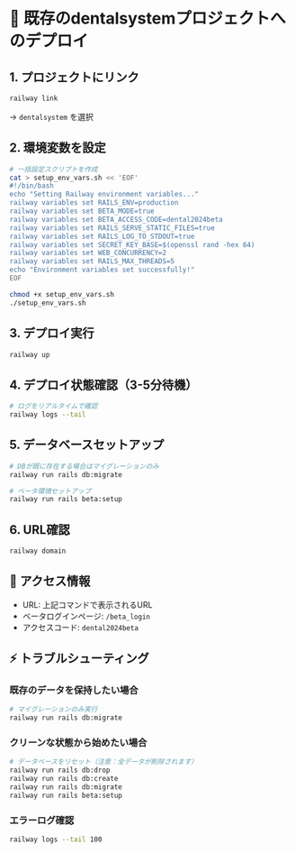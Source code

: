 # 🚀 既存のdentalsystemプロジェクトへのデプロイ

## 1. プロジェクトにリンク
```bash
railway link
```
→ `dentalsystem` を選択

## 2. 環境変数を設定
```bash
# 一括設定スクリプトを作成
cat > setup_env_vars.sh << 'EOF'
#!/bin/bash
echo "Setting Railway environment variables..."
railway variables set RAILS_ENV=production
railway variables set BETA_MODE=true  
railway variables set BETA_ACCESS_CODE=dental2024beta
railway variables set RAILS_SERVE_STATIC_FILES=true
railway variables set RAILS_LOG_TO_STDOUT=true
railway variables set SECRET_KEY_BASE=$(openssl rand -hex 64)
railway variables set WEB_CONCURRENCY=2
railway variables set RAILS_MAX_THREADS=5
echo "Environment variables set successfully!"
EOF

chmod +x setup_env_vars.sh
./setup_env_vars.sh
```

## 3. デプロイ実行
```bash
railway up
```

## 4. デプロイ状態確認（3-5分待機）
```bash
# ログをリアルタイムで確認
railway logs --tail
```

## 5. データベースセットアップ
```bash
# DBが既に存在する場合はマイグレーションのみ
railway run rails db:migrate

# ベータ環境セットアップ
railway run rails beta:setup
```

## 6. URL確認
```bash
railway domain
```

## 🎯 アクセス情報
- URL: 上記コマンドで表示されるURL
- ベータログインページ: `/beta_login`
- アクセスコード: `dental2024beta`

## ⚡ トラブルシューティング

### 既存のデータを保持したい場合
```bash
# マイグレーションのみ実行
railway run rails db:migrate
```

### クリーンな状態から始めたい場合
```bash
# データベースをリセット（注意：全データが削除されます）
railway run rails db:drop
railway run rails db:create
railway run rails db:migrate
railway run rails beta:setup
```

### エラーログ確認
```bash
railway logs --tail 100
```